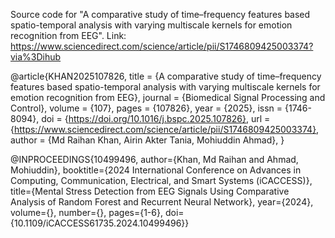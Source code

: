 Source code for "A comparative study of time–frequency features based spatio-temporal analysis with varying multiscale kernels for emotion recognition from EEG".
Link: https://www.sciencedirect.com/science/article/pii/S1746809425003374?via%3Dihub

 
@article{KHAN2025107826,
title = {A comparative study of time–frequency features based spatio-temporal analysis with varying multiscale kernels for emotion recognition from EEG},
journal = {Biomedical Signal Processing and Control},
volume = {107},
pages = {107826},
year = {2025},
issn = {1746-8094},
doi = {https://doi.org/10.1016/j.bspc.2025.107826},
url = {https://www.sciencedirect.com/science/article/pii/S1746809425003374},
author = {Md Raihan Khan, Airin Akter Tania,  Mohiuddin Ahmad},
}


@INPROCEEDINGS{10499496,
  author={Khan, Md Raihan and Ahmad, Mohiuddin},
  booktitle={2024 International Conference on Advances in Computing, Communication, Electrical, and Smart Systems (iCACCESS)}, 
  title={Mental Stress Detection from EEG Signals Using Comparative Analysis of Random Forest and Recurrent Neural Network}, 
  year={2024},
  volume={},
  number={},
  pages={1-6},
  doi={10.1109/iCACCESS61735.2024.10499496}}
